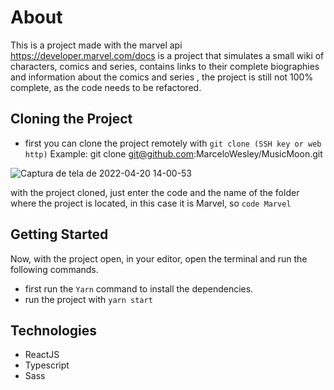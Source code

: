 # About
This is a project made with the marvel api https://developer.marvel.com/docs is a project that simulates a small wiki of characters, comics and series, contains links to their complete biographies and information about the comics and series , the project is still not 100% complete, as the code needs to be refactored.

##  Cloning the Project
- first you can clone the project remotely with ```git clone (SSH key or web http)``` Example: git clone git@github.com:MarceloWesley/MusicMoon.git


 ![Captura de tela de 2022-04-20 14-00-53](https://user-images.githubusercontent.com/88109070/164284445-021a85e2-9a45-4622-b711-c4d9119a0a0f.png)

   with the project cloned, just enter the code and the name of the folder where the project is located, in this case it is Marvel, so ```code Marvel```
   
 ## Getting Started
   Now, with the project open, in your editor, open the terminal and run the following commands.
 
- first run the ```Yarn``` command to install the dependencies.
- run the project with ```yarn start```


## Technologies 
- ReactJS
- Typescript
- Sass
